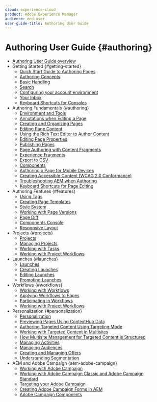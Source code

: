 ```yaml
---
cloud: experience-cloud
product: Adobe Experience Manager
audience: end-user
user-guide-title: Authoring User Guide
---
```


# Authoring User Guide {#authoring}

+ [Authoring User Guide overview](home.md)
+ Getting Started {#getting-started}
  + [Quick Start Guide to Authoring Pages](getting-started/quick-start.md)
  + [Authoring Concepts](getting-started/concepts.md)
  + [Basic Handling](getting-started/basic-handling.md)
  + [Search](getting-started/search.md)
  + [Configuring your account environment](getting-started/account-environment.md)
  + [Your Inbox](getting-started/inbox.md)
  + [Keyboard Shortcuts for Consoles](getting-started/keyboard-shortcuts.md)
+ Authoring Fundamentals {#authoring}
  + [Environment and Tools](fundamentals/environment-tools.md)
  + [Annotations when Editing a Page](fundamentals/annotations.md)
  + [Creating and Organizing Pages](fundamentals/organizing-pages.md)
  + [Editing Page Content](fundamentals/editing-content.md)
  + [Using the Rich Text Editor to Author Content](fundamentals/rich-text-editor.md)
  + [Editing Page Properties](fundamentals/page-properties.md)
  + [Publishing Pages](fundamentals/publishing-pages.md)
  + [Page Authoring with Content Fragments](fundamentals/content-fragments.md)
  + [Experience Fragments](fundamentals/experience-fragments.md)
  + [Export to CSV](fundamentals/csv-export.md)
  + [Components](fundamentals/components.md)
  + [Authoring a Page for Mobile Devices](fundamentals/mobile.md)
  + [Creating Accessible Content (WCAG 2.0 Conformance)](fundamentals/accessible-content.md)
  + [Troubleshooting AEM when Authoring](fundamentals/troubleshooting.md)
  + [Keyboard Shortcuts for Page Editing](fundamentals/keyboard-shortcuts.md)
+ Authoring Features {#features}
  + [Using Tags](features/tags.md)
  + [Creating Page Templates](features/templates.md)
  + [Style System](features/style-system.md)
  + [Working with Page Versions](features/page-versions.md)
  + [Page Diff](features/page-diff.md)
  + [Components Console](features/components-console.md)
  + [Responsive Layout](features/responsive-layout.md)
+ Projects {#projects}
  + [Projects](projects/projects.md)
  + [Managing Projects](projects/managing-projects.md)
  + [Working with Tasks](projects/tasks.md)
  + [Working with Project Workflows](projects/workflows.md)
+ Launches {#launches}
  + [Launches](launches/launches.md)
  + [Creating Launches](launches/creating.md)
  + [Editing Launches](launches/editing.md)
  + [Promoting Launches](launches/promoting.md)
+ Workflows {#workflows}
  + [Working with Workflows](workflows/workflows.md)
  + [Applying Workflows to Pages](workflows/applying.md)
  + [Participating in Workflows](workflows/participating.md)
  + [Working with Project Workflows](projects/workflows.md)
+ Personalization {#personalization}
    + [Personalization](personalization/personalization.md)
    + [Previewing Pages Using ContextHub Data](personalization/contexthub.md)
    + [Authoring Targeted Content Using Targeting Mode](personalization/targeted-content.md)
    + [Working with Targeted Content in Multisites](personalization/multisite-targeted-content.md)
    + [How Multisite Management for Targeted Content is Structured](personalization/multisite-structure.md)
    + [Managing Activities](activitylib.md)
    + [Managing Audiences](managing-audiences.md)
    + [Creating and Managing Offers](offerlib.md)
    + [Understanding Segmentation](segmentation-overview.md)
+ AEM and Adobe Campaign {aem-adobe-campaign}
    + [Working with Adobe Campaign](adobe-campaign.md)
    + [Working with Adobe Campaign Classic and Adobe Campaign Standard](campaign.md)
    + [Targeting your Adobe Campaign](target-adobe-campaign.md)
    + [Creating Adobe Campaign Forms in AEM](adobe-campaign-forms.md)
    + [Adobe Campaign Components](adobe-campaign-components.md)
